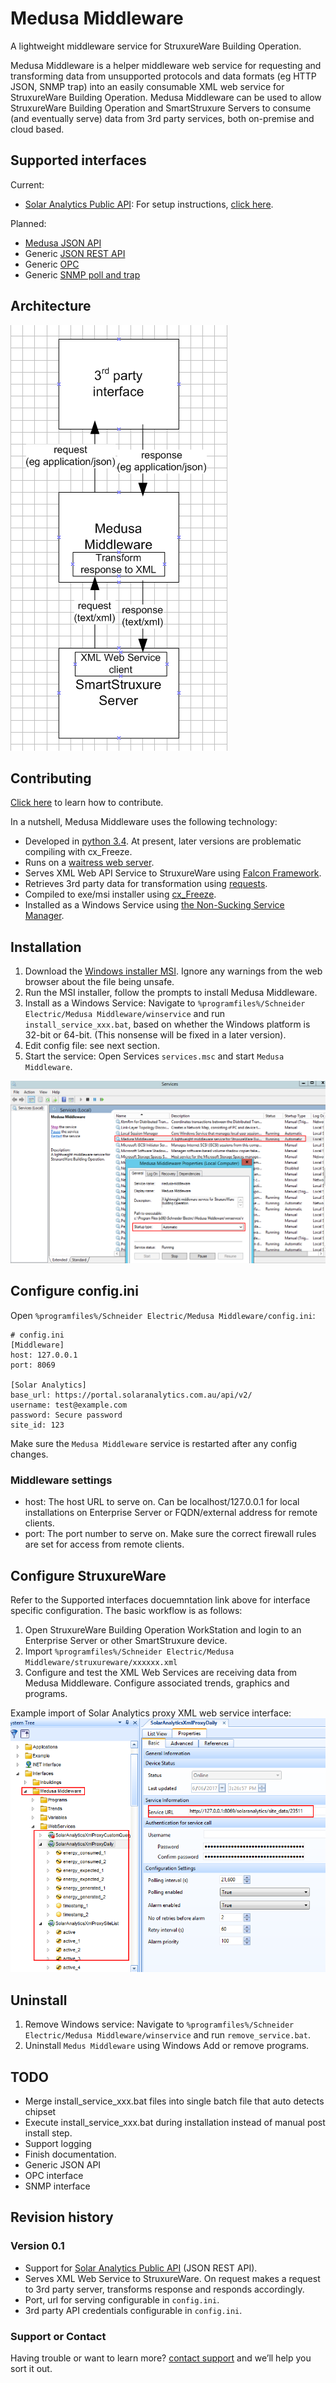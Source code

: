 # Medusa Middleware
A lightweight middleware service for StruxureWare Building Operation.

Medusa Middleware is a helper middleware web service for requesting and transforming data from unsupported protocols and data formats (eg HTTP JSON, SNMP trap) into an easily consumable XML web service for StruxureWare Building Operation. Medusa Middleware can be used to allow StruxureWare Building Operation and SmartStruxure Servers to consume (and eventually serve) data from 3rd party services, both on-premise and cloud based.

## Supported interfaces
Current:
 - [Solar Analytics Public API](http://docs.solaranalyticsapi.apiary.io/#): For setup instructions, [click here](interfaces/solaranalytics).

Planned:
 - [Medusa JSON API](http://medusa-docs.sebbqld.com/)
 - Generic [JSON REST API](https://en.wikipedia.org/wiki/Representational_state_transfer)
 - Generic [OPC](https://en.wikipedia.org/wiki/OPC_Data_Access)
 - Generic [SNMP poll and trap](https://en.wikipedia.org/wiki/Simple_Network_Management_Protocol)

## Architecture
![Image of System Architecture](img/architecture.png)

## Contributing
[Click here](contribute) to learn how to contribute.

In a nutshell, Medusa Middleware uses the following technology:
- Developed in [python 3.4](https://www.python.org/). At present, later versions are problematic compiling with cx_Freeze.
- Runs on a [waitress web server](http://docs.pylonsproject.org/projects/waitress/en/latest/).
- Serves XML Web API Service to StruxureWare using [Falcon Framework](https://falconframework.org/).
- Retrieves 3rd party data for transformation using [requests](http://docs.python-requests.org/en/master/).
- Compiled to exe/msi installer using [cx_Freeze](http://cx-freeze.readthedocs.io/en/latest/index.html).
- Installed as a Windows Service using [the Non-Sucking Service Manager](http://nssm.cc).

## Installation
1. Download the [Windows installer MSI](https://github.com/SEBA-Smart-Services/medusa-middleware/raw/master/dist/Medusa%20Middleware-0.1-win32.msi). Ignore any warnings from the web browser about the file being unsafe.
2. Run the MSI installer, follow the prompts to install Medusa Middleware.
3. Install as a Windows Service: Navigate to `%programfiles%/Schneider Electric/Medusa Middleware/winservice` and run `install_service_xxx.bat`, based on whether the Windows platform is 32-bit or 64-bit. (This nonsense will be fixed in a later version).
4. Edit config file: see next section.
5. Start the service: Open Services `services.msc` and start `Medusa Middleware`.

![Image of Windows Service](img/services.msc.png)

## Configure config.ini
Open `%programfiles%/Schneider Electric/Medusa Middleware/config.ini`:

```
# config.ini
[Middleware]
host: 127.0.0.1
port: 8069

[Solar Analytics]
base_url: https://portal.solaranalytics.com.au/api/v2/
username: test@example.com
password: Secure password
site_id: 123
```

Make sure the `Medusa Middleware` service is restarted after any config changes.

### Middleware settings
 - host: The host URL to serve on. Can be localhost/127.0.0.1 for local installations on Enterprise Server or FQDN/external address for remote clients.
 - port: The port number to serve on. Make sure the correct firewall rules are set for access from remote clients.

## Configure StruxureWare
Refer to the Supported interfaces docuemntation link above for interface specific configuration. The basic workflow is as follows:

1. Open StruxureWare Building Operation WorkStation and login to an Enterprise Server or other SmartStruxure device.
2. Import `%programfiles%/Schneider Electric/Medusa Middleware/struxureware/xxxxxx.xml`
3. Configure and test the XML Web Services are receiving data from Medusa Middleware. Configure associated trends, graphics and programs.

Example import of Solar Analytics proxy XML web service interface:
![Image of StruxureWare Building Operation XML Web Service interfaces to local Medusa Middleware](img/sbo_xml_web_service.png)

## Uninstall
1. Remove Windows service: Navigate to `%programfiles%/Schneider Electric/Medusa Middleware/winservice` and run `remove_service.bat`.
2. Uninstall `Medus Middleware` using Windows Add or remove programs.

## TODO
 - Merge install_service_xxx.bat files into single batch file that auto detects chipset
 - Execute install_service_xxx.bat during installation instead of manual post install step.
 - Support logging
 - Finish documentation.
 - Generic JSON API
 - OPC interface
 - SNMP interface

## Revision history

### Version 0.1
 - Support for [Solar Analytics Public API](http://docs.solaranalyticsapi.apiary.io/#) (JSON REST API).
 - Serves XML Web Service to StruxureWare. On request makes a request to 3rd party server, transforms response and responds accordingly.
 - Port, url for serving configurable in `config.ini`.
 - 3rd party API credentials configurable in `config.ini`.

### Support or Contact

Having trouble or want to learn more? [contact support](mailto:clive.gross@schneider-electric.com) and we’ll help you sort it out.
